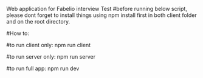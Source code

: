 Web application for Fabelio interview Test
#before running below script, please dont forget to install things using npm install first in both client folder and on the root directory.

#How to:

#to run client only: npm run client

#to run server only: npm run server

#to run full app: npm run dev
